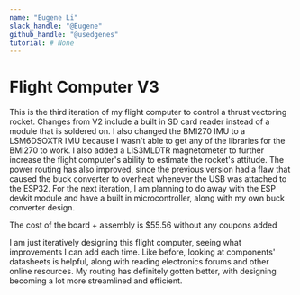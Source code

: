 ```yaml
---
name: "Eugene Li"
slack_handle: "@Eugene"
github_handle: "@usedgenes"
tutorial: # None
---
```


# Flight Computer V3

This is the third iteration of my flight computer to control a thrust vectoring rocket. Changes from V2 include a built in SD card reader instead of a module that is soldered on. I also changed the BMI270 IMU to a LSM6DSOXTR IMU because I wasn't able to get any of the libraries for the BMI270 to work. I also added a LIS3MLDTR magnetometer to further increase the flight computer's ability to estimate the rocket's attitude. The power routing has also improved, since the previous version had a flaw that caused the buck converter to overheat whenever the USB was attached to the ESP32. For the next iteration, I am planning to do away with the ESP devkit module and have a built in microcontroller, along with my own buck converter design.

The cost of the board + assembly is $55.56 without any coupons added

I am just iteratively designing this flight computer, seeing what improvements I can add each time. Like before, looking at components' datasheets is helpful, along with reading electronics forums and other online resources. My routing has definitely gotten better, with designing becoming a lot more streamlined and efficient. 
